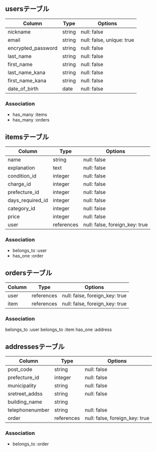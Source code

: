 ## usersテーブル

| Column             | Type    | Options                  |
|--------------------|--------|---------------------------|
| nickname           | string | null: false               |
| email              | string | null: false, unique: true |
| encrypted_password | string | null: false               |
| last_name          | string | null: false               |
| first_name         | string | null: false               |
| last_name_kana     | string | null: false               |
| first_name_kana    | string | null: false               |
| date_of_birth      | date   | null: false               |

### Association
 - has_many :items
 - has_many :orders

## itemsテーブル
| Column           | Type       | Options                        |
| -------------    | ---------- | ------------------------------ |
| name             | string     | null: false                    |
| explanation      | text       | null: false                    |
| condition_id     | integer    | null: false                    |
| charge_id        | integer    | null: false                    |
| prefecture_id    | integer    | null: false                    |
| days_required_id | integer    | null: false                    |
| category_id      | integer    | null: faise                    |
| price            | integer    | null: false                    |
| user             | references | null: false, foreign_key: true |

### Association
- belongs_to :user
- has_one :order

## ordersテーブル
| Column | Type       | Options                        |
| ----   | ---------- | ------------------------------ |
| user   | references | null: false, foreign_key: true |
| item   | references | null: false, foreign_key: true |

### Association
belongs_to :user
belongs_to :item
has_one :address

## addressesテーブル
| Column          | Type       | Options                        |
| --------------- | ---------- | ------------------------------ |
| post_code       | string     | null: false                    |
| prefecture_id   | integer    | null: false                    |
| municipality    | string     | null: false                    |
| sretreet_addss  | string     | null: false                    |
| building_name   | string     |                                |
| telephonenumber | string     | null: false                    |
| order           | references | null: false, foreign_key: true |

### Association
- belongs_to :order
